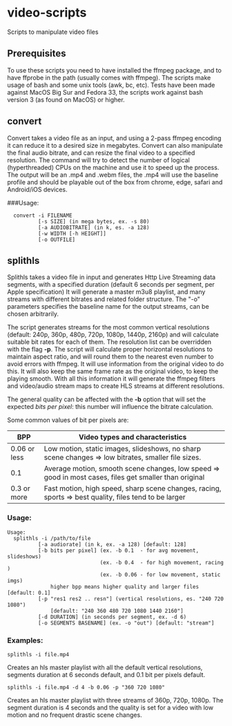 # video-scripts
Scripts to manipulate video files

## Prerequisites
To use these scripts you need to have installed the ffmpeg
package, and to have ffprobe in the path (usually comes with
ffmpeg). The scripts make usage of bash and some unix tools
(awk, bc, etc).
Tests have been made against MacOS Big Sur and Fedora 33,
the scripts work against bash version 3 (as found on MacOS)
or higher.

## convert
Convert takes a video file as an input, and using a 2-pass 
ffmpeg encoding it can reduce it to a desired size in megabytes.
Convert can also manipulate the final audio bitrate, and
can resize the final video to a specified resolution.
The command will try to detect the number of logical
(hyperthreaded) CPUs on the machine and use it to speed up
the process. The output will be an .mp4 and .webm files,
the .mp4 will use the baseline profile and should be 
playable out of the box from chrome, edge, safari and
Android/iOS devices.

###Usage:
```
  convert -i FILENAME
          [-s SIZE] (in mega bytes, ex. -s 80)
          [-a AUDIOBITRATE] (in k, es. -a 128)
          [-w WIDTH [-h HEIGHT]]
          [-o OUTFILE]
```

## splithls
Splithls takes a video file in input and generates Http
Live Streaming data segments, with a specified duration
(default 6 seconds per segment, per Apple specification)
It will  generate a master m3u8 playlist, and many
streams with different bitrates and related folder
structure. The "-o" parameters specifies the baseline
name for the output streams, can be chosen arbitrarily.

The script generates streams for the most common
vertical  resolutions (default: 240p, 360p, 480p, 720p,
1080p, 1440p, 2160p) and will calculate suitable bit rates
for each of them. The resolution list can be overridden 
with the flag **-p**. The script will calculate proper
horizontal resolutions to maintain aspect ratio, and
will round them to the nearest even number to avoid
errors with ffmpeg. It will use information from the
original video to do this. It will also keep the same
frame rate as the original video, to keep the playing
smooth. With all this information it will generate
the ffmpeg filters and video/audio stream maps to 
create HLS streams at different resolutions.

The general quality can be affected with the **-b** 
option that will set the expected *bits per pixel*:
this number will influence the bitrate calculation.

Some common values of bit per pixels are:

| BPP          | Video types and characteristics                                                                        |
| ------------ | -------------------------------------------------------------------------------------------------------|
| 0.06 or less | Low motion, static images, slideshows, no sharp scene changes => low bitrates, smaller file sizes.     |
| 0.1          | Average motion, smooth scene changes, low speed => good in most cases, files get smaller than original |
| 0.3 or more  | Fast motion, high speed, sharp scene changes, racing, sports => best quality, files tend to be larger  |


### Usage:
```
Usage:
  splithls -i /path/to/file
          [-a audiorate] (in k, ex. -a 128) [default: 128]
          [-b bits per pixel] (ex. -b 0.1  - for avg movement, slideshows)
                              (ex. -b 0.4  - for high movement, racing )
                              (ex. -b 0.06 - for low movement, static imgs)
              higher bpp means higher quality and larger files [default: 0.1]
          [-p "res1 res2 .. resn"] (vertical resolutions, es. "240 720 1080")
              [default: "240 360 480 720 1080 1440 2160"]
          [-d DURATION] (in seconds per segment, ex. -d 6)
          [-o SEGMENTS BASENAME] (ex. -o "out") [default: "stream"]
```
### Examples:

`splithls -i file.mp4`

Creates an hls master playlist with all the default vertical
resolutions, segments duration at 6 seconds default, and
0.1 bit per pixels default.

`splithls -i file.mp4 -d 4 -b 0.06 -p "360 720 1080"`

Creates an hls master playlist with three streams of
360p, 720p, 1080p. The segment duration is 4 seconds and
the quality is set for a video with low motion and no 
frequent drastic scene changes.



